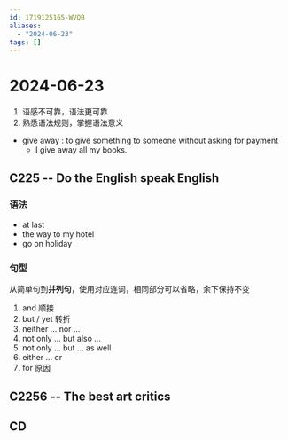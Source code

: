 ```yaml
---
id: 1719125165-WVQB
aliases:
  - "2024-06-23"
tags: []
---
```


# 2024-06-23

1. 语感不可靠，语法更可靠
2. 熟悉语法规则，掌握语法意义

- give away : to give something to someone without asking for payment 
    - I give away all my books.

## C225 -- Do the English speak English

### 语法

- at last
- the way to my hotel
- go on holiday

### 句型

从简单句到**并列句**，使用对应连词，相同部分可以省略，余下保持不变

1. and 顺接
2. but / yet 转折
3. neither ... nor ...
4. not only ... but also ...
5. not only ... but ... as well
6. either ... or
7. for 原因

## C2256 -- The best art critics


## CD 

